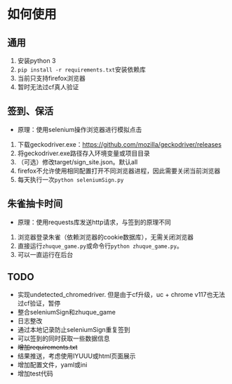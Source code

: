 # 如何使用

## 通用
1. 安装python 3
2. `pip install -r requirements.txt`安装依赖库
3. 当前只支持firefox浏览器
4. 暂时无法过cf真人验证

## 签到、保活
+ 原理：使用selenium操作浏览器进行模拟点击
1. 下载geckodriver.exe：<https://github.com/mozilla/geckodriver/releases>
2. 将geckodriver.exe路径存入环境变量或项目目录
3. （可选）修改target/sign_site.json。默认all
4. firefox不允许使用相同配置打开不同浏览器进程，因此需要关闭当前浏览器
5. 每天执行一次`python seleniumSign.py`

## 朱雀抽卡时间
+ 原理：使用requests库发送http请求，与签到的原理不同
1. 浏览器登录朱雀（依赖浏览器的cookie数据库），无需关闭浏览器
2. 直接运行`zhuque_game.py`或命令行`python zhuque_game.py`。
3. 可以一直运行在后台


## TODO
+ 实现undetected_chromedriver. 但是由于cf升级，uc + chrome v117也无法过cf验证，暂停
+ 整合seleniumSign和zhuque_game
+ 日志整改
+ 通过本地记录防止seleniumSign重复签到
+ 可以签到的同时获取一些数据信息
+ ~~增加requirements.txt~~
+ 结果推送，考虑使用IYUUU或html页面展示
+ 增加配置文件，yaml或ini
+ 增加test代码
